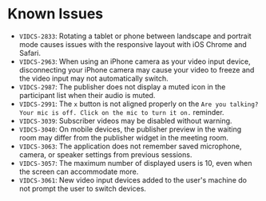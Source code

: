 # Known Issues
- `VIDCS-2833`: Rotating a tablet or phone between landscape and portrait mode causes issues with the responsive layout with iOS Chrome and Safari.
- `VIDCS-2963`: When using an iPhone camera as your video input device, disconnecting your iPhone camera may cause your video to freeze and the video input may not automatically switch.
- `VIDCS-2987`: The publisher does not display a muted icon in the participant list when their audio is muted.
- `VIDCS-2991`: The `x` button is not aligned properly on the `Are you talking? Your mic is off. Click on the mic to turn it on.` reminder.
- `VIDCS-3039`: Subscriber videos may be disabled without warning.
- `VIDCS-3040`: On mobile devices, the publisher preview in the waiting room may differ from the publisher widget in the meeting room.
- `VIDCS-3063`: The application does not remember saved microphone, camera, or speaker settings from previous sessions.
- `VIDCS-3057`: The maximum number of displayed users is 10, even when the screen can accommodate more.
- `VIDCS-3061`: New video input devices added to the user's machine do not prompt the user to switch devices.

